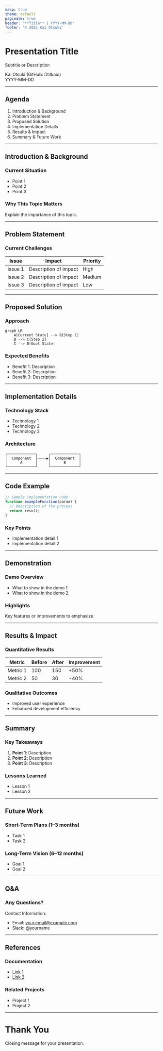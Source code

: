 ```yaml
---
marp: true
theme: default
paginate: true
header: '**Title** | YYYY-MM-DD'
footer: '© 2025 Kai Otsuki'
---
```


<!--
Slide Template
Usage:
1. Copy this file and rename it with the date (e.g., 2025-10-27-topic.md)
2. Fill in the content for each section
3. Add or remove slides as needed
-->

# Presentation Title

Subtitle or Description

Kai Otsuki (GitHub: Dtitkaio)  
YYYY-MM-DD

---

## Agenda

1. Introduction & Background  
2. Problem Statement  
3. Proposed Solution  
4. Implementation Details  
5. Results & Impact  
6. Summary & Future Work

---

## Introduction & Background

### Current Situation
- Point 1  
- Point 2  
- Point 3  

### Why This Topic Matters
Explain the importance of this topic.

---

## Problem Statement

### Current Challenges

| Issue | Impact | Priority |
|-------|---------|-----------|
| Issue 1 | Description of impact | High |
| Issue 2 | Description of impact | Medium |
| Issue 3 | Description of impact | Low |

---

## Proposed Solution

### Approach

```mermaid
graph LR
    A[Current State] --> B[Step 1]
    B --> C[Step 2]
    C --> D[Goal State]
````

### Expected Benefits

* Benefit 1: Description
* Benefit 2: Description
* Benefit 3: Description

---

## Implementation Details

### Technology Stack

* Technology 1
* Technology 2
* Technology 3

### Architecture

```
┌─────────────┐     ┌─────────────┐
│  Component  │────▶│  Component  │
│      A      │     │      B      │
└─────────────┘     └─────────────┘
```

---

## Code Example

```javascript
// Sample implementation code
function exampleFunction(param) {
  // Description of the process
  return result;
}
```

### Key Points

* Implementation detail 1
* Implementation detail 2

---

## Demonstration

### Demo Overview

* What to show in the demo 1
* What to show in the demo 2

### Highlights

Key features or improvements to emphasize.

---

## Results & Impact

### Quantitative Results

| Metric   | Before | After | Improvement |
| -------- | ------ | ----- | ----------- |
| Metric 1 | 100    | 150   | +50%        |
| Metric 2 | 50     | 30    | -40%        |

### Qualitative Outcomes

* Improved user experience
* Enhanced development efficiency

---

## Summary

### Key Takeaways

1. **Point 1**: Description
2. **Point 2**: Description
3. **Point 3**: Description

### Lessons Learned

* Lesson 1
* Lesson 2

---

## Future Work

### Short-Term Plans (1–3 months)

* Task 1
* Task 2

### Long-Term Vision (6–12 months)

* Goal 1
* Goal 2

---

## Q&A

### Any Questions?

Contact Information:

* Email: [your.email@example.com](mailto:your.email@example.com)
* Slack: @yourname

---

## References

### Documentation

* [Link 1](https://example.com)
* [Link 2](https://example.com)

### Related Projects

* Project 1
* Project 2

---

# Thank You

Closing message for your presentation.